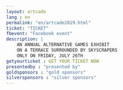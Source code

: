 ```yaml
---
layout: artcade
lang : en
permalink: "en/artcade2019.html"
ticket: "TICKET"
fbevent: "Facebook event"
description: |
    AN ANNUAL ALTERNATIVE GAMES EXHIBIT
    ON A TERRACE SURROUNDED BY SKYSCRAPERS
    ONLY ON FRIDAY, JULY 26TH
getyourticket : GET YOUR TICKET NOW
presentedby : "presented by"
goldsponsors : "gold sponsors"
silversponsors : "silver sponsors"
---
```


